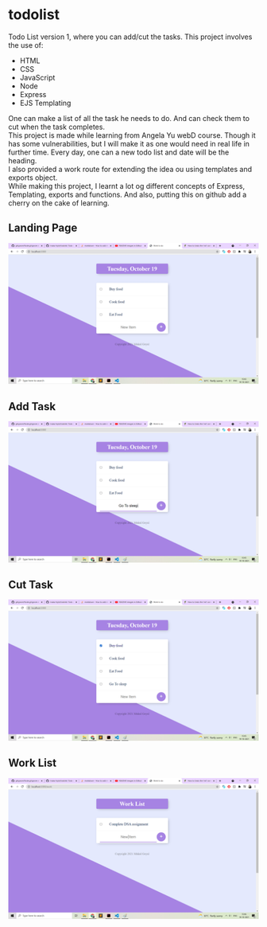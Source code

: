 # todolist
Todo List version 1, where you can add/cut the tasks.
This project involves the use of:
*  HTML
*  CSS
*  JavaScript
*  Node
*  Express
*  EJS Templating

One can make a list of all the task he needs to do. And can check them to cut when the task completes.  
This project is made while learning from Angela Yu webD course. Though it has some vulnerabilities, but I will make it as one would need in real life in further time.
Every day, one can a new todo list and date will be the heading.  
I also provided a work route for extending the idea ou using templates and exports object.  
While making this project, I learnt a lot og different concepts of Express, Templating, exports and functions. And also, putting this on github add a cherry on the cake of learning.

## Landing Page
![Landing Page](https://github.com/mukul-byte/todolist/blob/master/images/landingPage.png)
## Add Task
![Add Task](https://github.com/mukul-byte/todolist/blob/master/images/addItem.png)
## Cut Task
![Cut Task](https://github.com/mukul-byte/todolist/blob/master/images/cutTask.png)
## Work List
![Work list](https://github.com/mukul-byte/todolist/blob/master/images/work.png)
